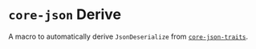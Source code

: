 # `core-json` Derive

A macro to automatically derive `JsonDeserialize` from
[`core-json-traits`](https://docs.rs/core-json-traits).
